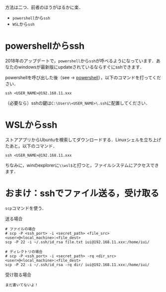 方法は二つ．前者のほうがはるかに楽．
- `powershell`から`ssh`
- `WSL`から`ssh`

# powershellからssh
2018年のアップデートで，`powershell`から`ssh`が呼べるようになっています．あなたのwindowsが最新版にupdateされているならすぐにsshできます．

powershellを呼び出した後（see -> [powershell](powershell.md)），以下のコマンドを打ってください．

```
ssh <USER_NAME>@192.168.11.xxx
```

（必要なら）sshの鍵は`C:\Users\<USER_NAME>\.ssh`に配置してください．

# WSLからssh
ストアアプリからUbuntuを検索してダウンロードする．Linuxシェルを立ち上げたあと，以下のコマンド．

```
ssh <USER_NAME>@192.168.11.xxx
```

ちなみに，winのexplorerに`\\wsl$`と打つと，ファイルシステムにアクセスできます．

# おまけ：sshでファイル送る，受け取る

`scp`コマンドを使う．

送る場合
```
# ファイルの場合
# scp -P <ssh_port> -i <secret_path> <file_src> <user>@<local_machine>:<file_dest>
scp -P 22 -i ~/.ssh/id_rsa file.txt iui@192.168.11.xxx:/home/iui/

# ディレクトリの場合
# scp -P <ssh_port> -i <secret_path> -rq <dir_src> <user>@<local_machine>:<file_dest>
scp -P 22 -i ~/.ssh/id_rsa -rq dir/ iui@192.168.11.xxx:/home/iui/
```

受け取る場合
```
まだ書いてないよ！
```
